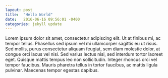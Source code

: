 ```yaml
---
layout: post
title:  "Hello World"
date:   2016-06-16 09:56:01 -0400
categories: jekyll update
---
```

Lorem ipsum dolor sit amet, consectetur adipiscing elit. Ut at finibus mi, ac tempor tellus. Phasellus sed ipsum vel mi ullamcorper sagittis eu ut risus. Sed mollis, purus consectetur aliquam feugiat, sem diam molestie dolor, at congue orci lacus vel nisi. Sed varius lectus nisi, sed interdum tortor laoreet eget. Quisque mattis tempus leo non sollicitudin. Integer rhoncus orci vel tempor faucibus. Mauris pharetra tellus in tortor faucibus, ac mattis ligula pulvinar. Maecenas tempor egestas dapibus.
